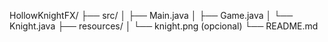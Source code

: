 HollowKnightFX/
├── src/
│   ├── Main.java
│   ├── Game.java
│   └── Knight.java
├── resources/
│   └── knight.png (opcional)
└── README.md
